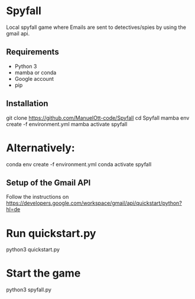 # Spyfall

Local spyfall game where Emails are sent to detectives/spies by using the gmail api.

## Requirements
- Python 3
- mamba or conda
- Google account
- pip

## Installation
git clone https://github.com/ManuelOtt-code/Spyfall
cd Spyfall
mamba env create -f environment.yml
mamba activate spyfall
# Alternatively:
conda env create -f environment.yml
conda activate spyfall

## Setup of the Gmail API
Follow the instructions on https://developers.google.com/workspace/gmail/api/quickstart/python?hl=de 

# Run quickstart.py
python3 quickstart.py
# Start the game
python3 spyfall.py



